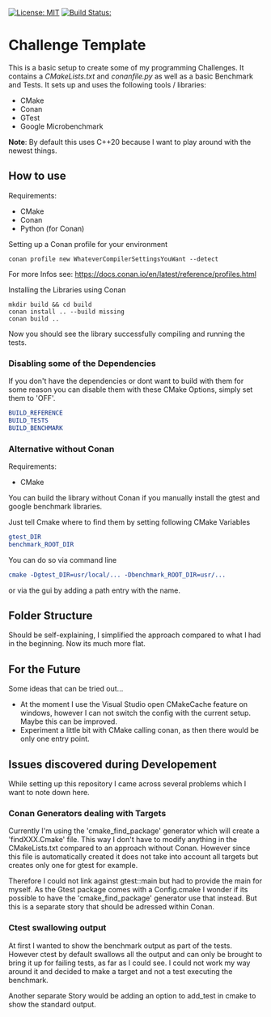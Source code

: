 [![License: MIT](https://img.shields.io/badge/License-MIT-yellow.svg)](https://opensource.org/licenses/MIT)
[![Build Status:](https://travis-ci.com/DonRomanos/Challenge_Template.svg?branch=master)](https://travis-ci.com/DonRomanos/Challenge_Template.svg?branch=master)

# Challenge Template

This is a basic setup to create some of my programming Challenges. It contains a *CMakeLists.txt* and *conanfile.py* as well as a basic Benchmark and Tests. It sets up and uses the following tools / libraries:

* CMake
* Conan
* GTest
* Google Microbenchmark

**Note**: By default this uses C++20 because I want to play around with the newest things.

## How to use

Requirements:

* CMake
* Conan
* Python (for Conan)

Setting up a Conan profile for your environment

```shell
conan profile new WhateverCompilerSettingsYouWant --detect
```

For more Infos see: https://docs.conan.io/en/latest/reference/profiles.html

Installing the Libraries using Conan

```shell
mkdir build && cd build
conan install .. --build missing
conan build ..
```

Now you should see the library successfully compiling and running the tests.

### Disabling some of the Dependencies

If you don't have the dependencies or dont want to build with them for some reason you can disable them with these CMake Options, simply set them to 'OFF'.

```cmake
BUILD_REFERENCE
BUILD_TESTS
BUILD_BENCHMARK
```

### Alternative without Conan

Requirements:

* CMake

You can build the library without Conan if you manually install the gtest and google benchmark libraries.

Just tell Cmake where to find them by setting following CMake Variables

```cmake
gtest_DIR
benchmark_ROOT_DIR
```

You can do so via command line

```cmake
cmake -Dgtest_DIR=usr/local/... -Dbenchmark_ROOT_DIR=usr/...
```

or via the gui by adding a path entry with the name.

## Folder Structure

Should be self-explaining, I simplified the approach compared to what I had in the beginning. Now its much more flat.

## For the Future

Some ideas that can be tried out...

* At the moment I use the Visual Studio open CMakeCache feature on windows, however I can not switch the config with the current setup. Maybe this can be improved.
* Experiment a little bit with CMake calling conan, as then there would be only one entry point.

## Issues discovered during Developement

While setting up this repository I came across several problems which I want to note down here.

### Conan Generators dealing with Targets

Currently I'm using the 'cmake_find_package' generator which will create a 'findXXX.Cmake' file. This way I don't have to modify anything in the CMakeLists.txt compared to an approach without Conan. However since this file is automatically created it does not take into account all targets but creates only one for gtest for example.

Therefore I could not link against gtest::main but had to provide the main for myself. As the Gtest package comes with a Config.cmake I wonder if its possible to have the 'cmake_find_package' generator use that instead. But this is a separate story that should be adressed within Conan.

### Ctest swallowing output

At first I wanted to show the benchmark output as part of the tests. However ctest by default swallows all the output and can only be brought to bring it up for failing tests, as far as I could see. I could not work my way around it and decided to make a target and not a test executing the benchmark.

Another separate Story would be adding an option to add_test in cmake to show the standard output.
